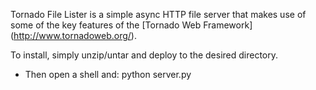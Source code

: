 Tornado File Lister is a simple async HTTP file server that makes use of some of the key features of the [Tornado Web Framework] (http://www.tornadoweb.org/).

To install, simply unzip/untar and deploy to the desired directory.

* Then open a shell and:
	python server.py